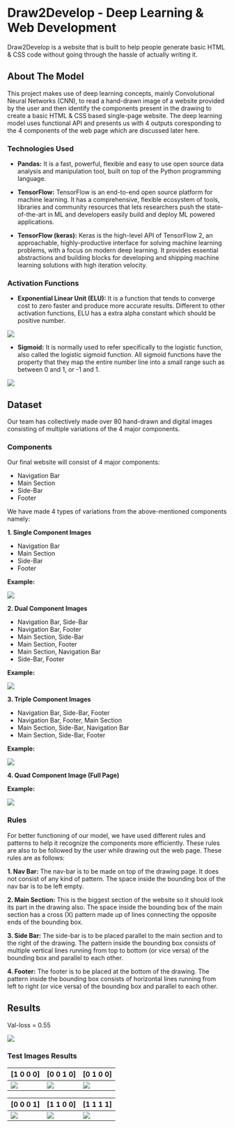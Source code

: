 # Draw2Develop - Deep Learning & Web Development
Draw2Develop is a website that is built to help people generate basic HTML & CSS code without going through the hassle of actually writing it.


## About The Model
This project makes use of deep learning concepts, mainly Convolutional Neural Networks (CNN), to read a hand-drawn image of a website provided by the user and then identify the components present in the drawing to create a basic HTML & CSS based single-page website. 
The deep learning model uses functional API and presents us with 4 outputs coresponding to the 4 components of the web page which are discussed later here.

### Technologies Used
* **Pandas:** It is a fast, powerful, flexible and easy to use open source data analysis and manipulation tool, built on top of the Python programming language.

* **TensorFlow:** TensorFlow is an end-to-end open source platform for machine learning. It has a comprehensive, flexible ecosystem of tools, libraries and community resources that lets researchers push the state-of-the-art in ML and developers easily build and deploy ML powered applications.

* **TensorFlow (keras):** Keras is the high-level API of TensorFlow 2, an approachable, highly-productive interface for solving machine learning problems, with a focus on modern deep learning. It provides essential abstractions and building blocks for developing and shipping machine learning solutions with high iteration velocity.

### Activation Functions 
* **Exponential Linear Unit (ELU):** It is a function that tends to converge cost to zero faster and produce more accurate results. Different to other activation functions, ELU has a extra alpha constant which should be positive number.

![](https://i.imgur.com/qHW79Vk.png)


* **Sigmoid:** It is normally used to refer specifically to the logistic function, also called the logistic sigmoid function. All sigmoid functions have the property that they map the entire number line into a small range such as between 0 and 1, or -1 and 1.

![](https://i.imgur.com/kGVHm7e.png)






## Dataset
Our team has collectively made over 80 hand-drawn and digital images consisting of multiple variations of the 4 major components.

### Components 
Our final website will consist of 4 major components:
* Navigation Bar
* Main Section
* Side-Bar
* Footer

We have made 4 types of variations from the above-mentioned components namely:

**1. Single Component Images**
* Navigation Bar
* Main Section
* Side-Bar
* Footer

**Example:**

![](https://i.imgur.com/hvg4K0M.png)




**2. Dual Component Images**
* Navigation Bar, Side-Bar
* Navigation Bar, Footer
* Main Section, Side-Bar
* Main Section, Footer
* Main Section, Navigation Bar
* Side-Bar, Footer

**Example:**

![](https://i.imgur.com/eOdliTL.png)



**3. Triple Component Images**
* Navigation Bar, Side-Bar, Footer
* Navigation Bar, Footer, Main Section 
* Main Section, Side-Bar, Navigation Bar
* Main Section, Side-Bar, Footer

**Example:**

![](https://i.imgur.com/BifIWFE.png)


**4. Quad Component Image (Full Page)**

**Example:**

![](https://i.imgur.com/dzBSW3c.png)




### Rules
For better functioning of our model, we have used different rules and patterns to help it recognize the components more efficiently. These rules are also to be followed by the user while drawing out the web page. These rules are as follows:

**1. Nav Bar:** The nav-bar is to be made on top of the drawing page. It does not consist of any kind of pattern. The space inside the bounding box of the nav bar is to be left empty.

**2. Main Section:** This is the biggest section of the website so it should look its part in the drawing also. The space inside the bounding box of the main section has a cross (X) pattern made up of lines connecting the opposite ends of the bounding box.

**3. Side Bar:** The side-bar is to be placed parallel to the main section and to the right of the drawing. The pattern inside the bounding box consists of multiple vertical lines running from top to bottom (or vice versa) of the bounding box and parallel to each other.

**4. Footer:** The footer is to be placed at the bottom of the drawing. The pattern inside the bounding box consists of horizontal lines running from left to right (or vice versa) of the bounding box and parallel to each other.

## Results
Val-loss = 0.55

![](https://i.imgur.com/Xhf1Eto.png)



### Test Images Results

| [1 0 0 0] | [0 0 1 0] | [0 1 0 0] |
| -------- | -------- | -------- |
| ![](https://i.imgur.com/9n2lyzH.png)  | ![](https://i.imgur.com/UhTkuXO.jpg)     | ![](https://i.imgur.com/TKKBQzi.png)    |


|[0 0 0 1] | [1 1 0 0] | [1 1 1 1] |
| -------- | -------- | -------- |
| ![](https://i.imgur.com/LAKoBBI.png)   | ![](https://i.imgur.com/nAfzpsE.png)  |![](https://i.imgur.com/1UR4pkh.jpg)   |
